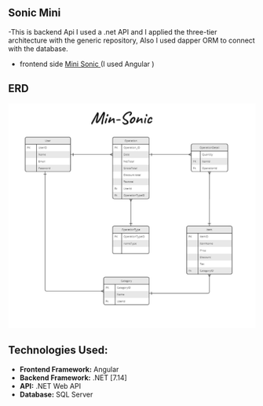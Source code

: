 ## Sonic Mini
-This is backend Api I used  a .net API and I applied the three-tier architecture with the generic repository, Also I used dapper ORM to connect with the database.
- frontend side [Mini Sonic ]([URL](https://github.com/abdarahman-shaheen/Sonic-mini)) (I used Angular )
## ERD
![Project ERD Image](ERD-Mini-Soni.jpg)

## Technologies Used:
- **Frontend Framework:** Angular 
- **Backend Framework:** .NET [7.14]
- **API:** .NET Web API 
- **Database:** SQL Server 
